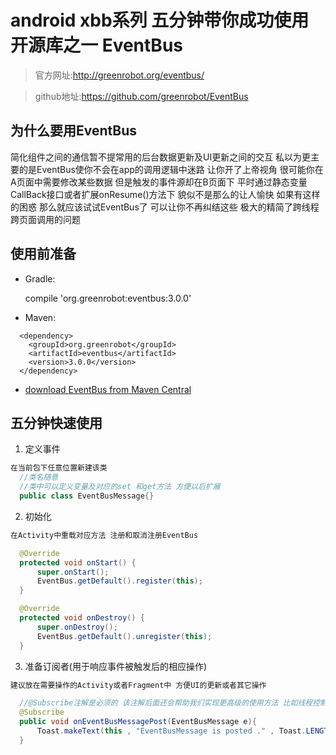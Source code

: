 # android xbb系列  五分钟带你成功使用开源库之一 EventBus

>官方网址:http://greenrobot.org/eventbus/

> github地址:https://github.com/greenrobot/EventBus


## 为什么要用EventBus
  简化组件之间的通信暂不提常用的后台数据更新及UI更新之间的交互 私以为更主要的是EventBus使你不会在app的调用逻辑中迷路 让你开了上帝视角 很可能你在A页面中需要修改某些数据 但是触发的事件源却在B页面下 平时通过静态变量 CallBack接口或者扩展onResume()方法下 貌似不是那么的让人愉快 如果有这样的困惑 那么就应该试试EventBus了 可以让你不再纠结这些 极大的精简了跨线程跨页面调用的问题

## 使用前准备

* Gradle:

  compile 'org.greenrobot:eventbus:3.0.0'

* Maven:
```Maven
  <dependency>
    <groupId>org.greenrobot</groupId>
    <artifactId>eventbus</artifactId>
    <version>3.0.0</version>
  </dependency>
```
* [download EventBus from Maven Central](http://search.maven.org/#search%7Cga%7C1%7Cg%3A%22org.greenrobot%22%20AND%20a%3A%22eventbus%22)

## 五分钟快速使用

1. 定义事件
```java
在当前包下任意位置新建该类
  //类名随意
  //类中可以定义变量及对应的set 和get方法 方便以后扩展
  public class EventBusMessage{}
```

2. 初始化
```java
在Activity中重载对应方法 注册和取消注册EventBus

  @Override
  protected void onStart() {
      super.onStart();
      EventBus.getDefault().register(this);
  }

  @Override
  protected void onDestroy() {
      super.onDestroy();
      EventBus.getDefault().unregister(this);
  }
```

3. 准备订阅者(用于响应事件被触发后的相应操作)
```java
建议放在需要操作的Activity或者Fragment中 方便UI的更新或者其它操作

  //@Subscribe注解是必须的 该注解后面还会帮助我们实现更高级的使用方法 比如线程控制
  @Subscribe
  public void onEventBusMessagePost(EventBusMessage e){
      Toast.makeText(this , "EventBusMessage is posted ." , Toast.LENGTH_SHORT).show();
  }
```
